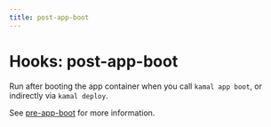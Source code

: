 ```yaml
---
title: post-app-boot
---
```


# Hooks: post-app-boot

Run after booting the app container when you call `kamal app boot`, or indirectly via `kamal deploy`.

See [pre-app-boot](../pre-app-boot) for more information.
